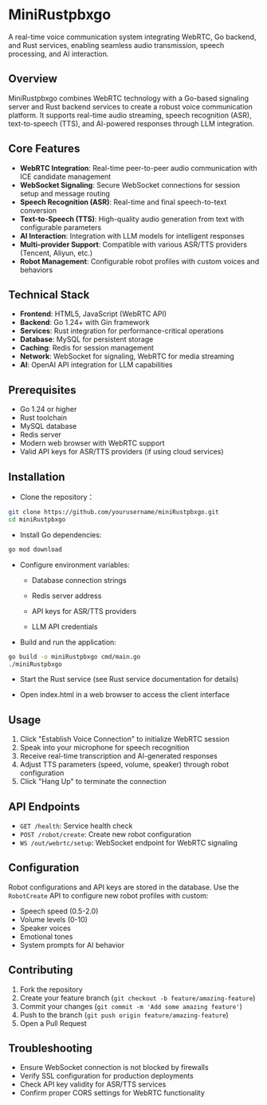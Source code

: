 # MiniRustpbxgo

A real-time voice communication system integrating WebRTC, Go backend, and Rust services, enabling seamless audio transmission, speech processing, and AI interaction.

## Overview

MiniRustpbxgo combines WebRTC technology with a Go-based signaling server and Rust backend services to create a robust voice communication platform. It supports real-time audio streaming, speech recognition (ASR), text-to-speech (TTS), and AI-powered responses through LLM integration.

## Core Features

- **WebRTC Integration**: Real-time peer-to-peer audio communication with ICE candidate management
- **WebSocket Signaling**: Secure WebSocket connections for session setup and message routing
- **Speech Recognition (ASR)**: Real-time and final speech-to-text conversion
- **Text-to-Speech (TTS)**: High-quality audio generation from text with configurable parameters
- **AI Interaction**: Integration with LLM models for intelligent responses
- **Multi-provider Support**: Compatible with various ASR/TTS providers (Tencent, Aliyun, etc.)
- **Robot Management**: Configurable robot profiles with custom voices and behaviors

## Technical Stack

- **Frontend**: HTML5, JavaScript (WebRTC API)
- **Backend**: Go 1.24+ with Gin framework
- **Services**: Rust integration for performance-critical operations
- **Database**: MySQL for persistent storage
- **Caching**: Redis for session management
- **Network**: WebSocket for signaling, WebRTC for media streaming
- **AI**: OpenAI API integration for LLM capabilities

## Prerequisites

- Go 1.24 or higher
- Rust toolchain
- MySQL database
- Redis server
- Modern web browser with WebRTC support
- Valid API keys for ASR/TTS providers (if using cloud services)

## Installation

- Clone the repository：

```bash
git clone https://github.com/yourusername/miniRustpbxgo.git
cd miniRustpbxgo
```

- Install Go dependencies:

```bash
go mod download
```

- Configure environment variables:

    - Database connection strings

    - Redis server address

    - API keys for ASR/TTS providers

    - LLM API credentials

- Build and run the application:

```bash
go build -o miniRustpbxgo cmd/main.go
./miniRustpbxgo
```

- Start the Rust service (see Rust service documentation for details)

- Open index.html in a web browser to access the client interface

## Usage

1. Click "Establish Voice Connection" to initialize WebRTC session
2. Speak into your microphone for speech recognition
3. Receive real-time transcription and AI-generated responses
4. Adjust TTS parameters (speed, volume, speaker) through robot configuration
5. Click "Hang Up" to terminate the connection

## API Endpoints

- `GET /health`: Service health check
- `POST /robot/create`: Create new robot configuration
- `WS /out/webrtc/setup`: WebSocket endpoint for WebRTC signaling

## Configuration

Robot configurations and API keys are stored in the database. Use the `RobotCreate` API to configure new robot profiles with custom:

- Speech speed (0.5-2.0)
- Volume levels (0-10)
- Speaker voices
- Emotional tones
- System prompts for AI behavior

## Contributing

1. Fork the repository
2. Create your feature branch (`git checkout -b feature/amazing-feature`)
3. Commit your changes (`git commit -m 'Add some amazing feature'`)
4. Push to the branch (`git push origin feature/amazing-feature`)
5. Open a Pull Request

## Troubleshooting

- Ensure WebSocket connection is not blocked by firewalls
- Verify SSL configuration for production deployments
- Check API key validity for ASR/TTS services
- Confirm proper CORS settings for WebRTC functionality